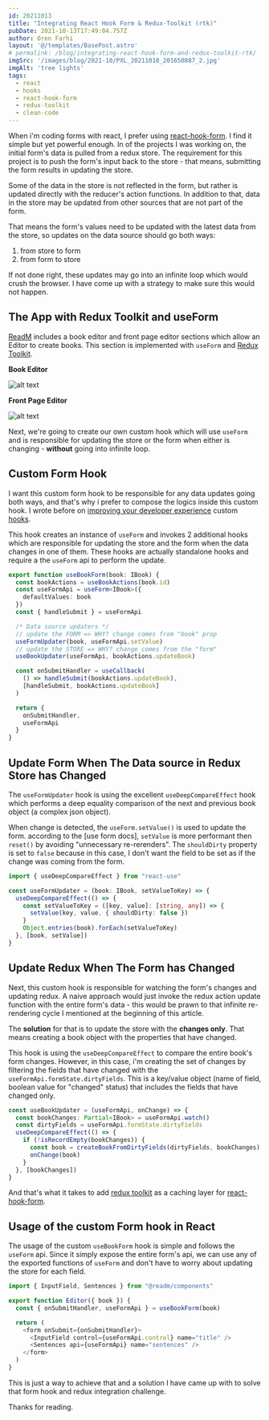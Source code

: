 ```yaml
---
id: 20211013
title: "Integrating React Hook Form & Redux-Toolkit (rtk)"
pubDate: 2021-10-13T17:49:04.757Z
author: Oren Farhi
layout: '@/templates/BasePost.astro'
# permalink: /blog/integrating-react-hook-form-and-redux-toolkit-rtk/
imgSrc: '/images/blog/2021-10/PXL_20211010_201650887_2.jpg'
imgAlt: 'tree lights'
tags:
  - react
  - hooks
  - react-hook-form
  - redux-toolkit
  - clean-code
---
```


When i'm coding forms with react, I prefer using [react-hook-form]. I find it simple but yet powerful enough. In of the projects I was working on, the initial form's data is pulled from a redux store. The requirement for this project is to push the form's input back to the store - that means, submitting the form results in updating the store.

Some of the data in the store is not reflected in the form, but rather is updated directly with the reducer's action functions. In addition to that, data in the store may be updated from other sources that are not part of the form.

That means the form's values need to be updated with the latest data from the store, so updates on the data source should go both ways:

1. from store to form
2. from form to store

If not done right, these updates may go into an infinite loop which would crush the browser. I have come up with a strategy to make sure this would not happen.

## The App with Redux Toolkit and useForm

[ReadM] includes a book editor and front page editor sections which allow an Editor to create books. This section is implemented with `useForm` and [Redux Toolkit].

**Book Editor**

![alt text][book editor]

**Front Page Editor**

![alt text][front page editor]

Next, we're going to create our own custom hook which will use `useForm` and is responsible for updating the store or the form when either is changing - **without** going into infinite loop.

## Custom Form Hook

I want this custom form hook to be responsible for any data updates going both ways, and that's why i prefer to compose the logics inside this custom hook. I wrote before on [improving your developer experience] custom [hooks].

This hook creates an instance of `useForm` and invokes 2 additional hooks which are responsible for updating the store and the form when the data changes in one of them. These hooks are actually standalone hooks and require a the `useForm` api to perform the update.

```typescript
export function useBookForm(book: IBook) {
  const bookActions = useBookActions(book.id)
  const useFormApi = useForm<IBook>({
    defaultValues: book
  })
  const { handleSubmit } = useFormApi

  /* Data source updaters */
  // update the FORM => WHY? change comes from "book" prop
  useFormUpdater(book, useFormApi.setValue)
  // update the STORE => WHY? change comes from the "form"
  useBookUpdater(useFormApi, bookActions.updateBook)

  const onSubmitHandler = useCallback(
    () => handleSubmit(bookActions.updateBook),
    [handleSubmit, bookActions.updateBook]
  )

  return {
    onSubmitHandler,
    useFormApi
  }
}
```

## Update Form When The Data source in Redux Store has Changed

The `useFormUpdater` hook is using the excellent `useDeepCompareEffect` hook which performs a deep equality comparison of the next and previous book object (a complex json object).

When change is detected, the `useForm.setValue()` is used to update the form. according to the [use form docs], `setValue` is more performant then `reset()` by avoiding "unnecessary re-rerenders". The `shouldDirty` property is set to `false` because in this case, I don't want the field to be set as if the change was coming from the form.

```typescript
import { useDeepCompareEffect } from "react-use"

const useFormUpdater = (book: IBook, setValueToKey) => {
  useDeepCompareEffect(() => {
    const setValueToKey = ([key, value]: [string, any]) => {
      setValue(key, value, { shouldDirty: false })
    }
    Object.entries(book).forEach(setValueToKey)
  }, [book, setValue])
}
```

## Update Redux When The Form has Changed

Next, this custom hook is responsible for watching the form's changes and updating redux. A naive approach would just invoke the redux action update function with the entire form's data - this would be prawn to that infinite re-rendering cycle I mentioned at the beginning of this article.

The **solution** for that is to update the store with the **changes only**. That means creating a book object with the properties that have changed.

This hook is using the `useDeepCompareEffect` to compare the entire book's form changes. However, in this case, i'm creating the set of changes by filtering the fields that have changed with the `useFormApi.formState.dirtyFields`. This is a key/value object (name of field, boolean value for "changed" status) that includes the fields that have changed only.

```typescript
const useBookUpdater = (useFormApi, onChange) => {
  const bookChanges: Partial<IBook> = useFormApi.watch()
  const dirtyFields = useFormApi.formState.dirtyFields
  useDeepCompareEffect(() => {
    if (!isRecordEmpty(bookChanges)) {
      const book = createBookFromDirtyFields(dirtyFields, bookChanges)
      onChange(book)
    }
  }, [bookChanges])
}
```

And that's what it takes to add [redux toolkit] as a caching layer for [react-hook-form].

## Usage of the custom Form hook in React

The usage of the custom `useBookForm` hook is simple and follows the `useForm` api. Since it simply expose the entire form's api, we can use any of the exported functions of `useForm` and don't have to worry about updating the store for each field.

```typescript
import { InputField, Sentences } from "@readm/components"

export function Editor({ book }) {
  const { onSubmitHandler, useFormApi } = useBookForm(book)

  return (
    <form onSubmit={onSubmitHandler}>
      <InputField control={useFormApi.control} name="title" />
      <Sentences api={useFormApi} name="sentences" />
    </form>
  )
}
```

This is just a way to achieve that and a solution I have came up with to solve that form hook and redux integration challenge.

Thanks for reading.

[hooks]: https://orizens.com/tags/hooks
[clean code]: https://orizens.com/tags/clean-code
[readm]: https://readm.netlify.app
[improving your developer experience]: https://orizens.com/blog/how-to-improve-your-developer-experience-(dx)-with-react-hooks-and-redux-toolkit-rtk/
[react-hook-form]: https://react-hook-form.com/
[book editor]: /images/blog/2021-10/readm-book-editor.png "readm book editor"
[front page editor]: /images/blog/2021-10/readm-front-page-editor.png "readm page editor"
[redux toolkit]: https://redux-toolkit.js.org/